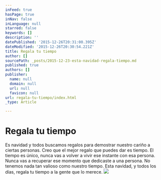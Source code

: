```yaml
---
inFeed: true
hasPage: true
inNav: false
inLanguage: null
starred: false
keywords: []
description: ''
datePublished: '2015-12-26T20:31:00.395Z'
dateModified: '2015-12-26T20:30:54.221Z'
title: Regala tu tiempo
author: []
sourcePath: _posts/2015-12-23-esta-navidad-regala-tiempo.md
published: true
authors: []
publisher:
  name: null
  domain: null
  url: null
  favicon: null
url: regala-tu-tiempo/index.html
_type: Article

---
```

# Regala tu tiempo

Es navidad y todos buscamos regalos para demostrar nuestro cariño a ciertas personas. Creo que el mejor regalo que puedes dar es tiempo. El tiempo es único, nunca vas a volver a vivir ese instante con esa persona. Nunca vas a recuperar ese momento que dedicaste a una persona. No tenemos nada tan valioso como nuestro tiempo. Esta navidad, y todos los días, regala tu tiempo a la gente que lo merece.
![](https://the-grid-user-content.s3-us-west-2.amazonaws.com/6d118e53-4be9-4e3a-836c-b87a685e004d.jpg)